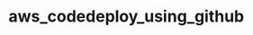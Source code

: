 # aws_codedeploy_using_github
<!-- python3 -m venv env
source env/bin/activate
pip install -r requirements.txt
python manage.py runserver -->